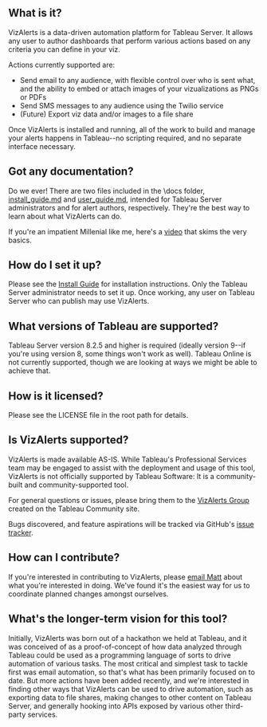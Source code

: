 ## What is it?

VizAlerts is a data-driven automation platform for Tableau Server. It allows any user to author dashboards that perform various actions based on any criteria you can define in your viz.

Actions currently supported are:

* Send email to any audience, with flexible control over who is sent what, and the ability to embed or attach images of your vizualizations as PNGs or PDFs
* Send SMS messages to any audience using the Twilio service
* (Future) Export viz data and/or images to a file share

Once VizAlerts is installed and running, all of the work to build and manage your alerts happens in Tableau--no scripting required, and no separate interface necessary.

## Got any documentation?

Do we ever! There are two files included in the \docs folder, [install_guide.md](docs/install_guide.md) and [user_guide.md](docs/user_guide.md), intended for Tableau Server administrators and for alert authors, respectively. They're the best way to learn about what VizAlerts can do.

If you're an impatient Millenial like me, here's a [video](https://youtu.be/NQW3w64cXiU) that skims the very basics.

## How do I set it up?

Please see the [Install Guide](docs/install_guide.md) for installation instructions. Only the Tableau Server administrator needs to set it up. Once working, any user on Tableau Server who can publish may use VizAlerts.

## What versions of Tableau are supported?

Tableau Server version 8.2.5 and higher is required (ideally version 9--if you're using version 8, some things won't work as well). Tableau Online is not currently supported, though we are looking at ways we might be able to achieve that.

## How is it licensed?

Please see the LICENSE file in the root path for details.

## Is VizAlerts supported?

VizAlerts is made available AS-IS. While Tableau's Professional Services team may be engaged to assist with the deployment and usage of this tool, VizAlerts is not officially supported by Tableau Software: It is a community-built and community-supported tool.

For general questions or issues, please bring them to the [VizAlerts Group](http://community.tableau.com/vizalerts) created on the Tableau Community site.

Bugs discovered, and feature aspirations will be tracked via GitHub's [issue tracker](https://github.com/tableau/VizAlerts/issues).

## How can I contribute?

If you're interested in contributing to VizAlerts, please [email Matt](http://tinymailto.com/a65f) about what you're interested in doing. We've found it's the easiest way for us to coordinate planned changes amongst ourselves.

## What's the longer-term vision for this tool?

Initially, VizAlerts was born out of a hackathon we held at Tableau, and it was conceived of as a proof-of-concept of how data analyzed through Tableau could be used as a programming language of sorts to drive automation of various tasks. The most critical and simplest task to tackle first was email automation, so that's what has been primarily focused on to date. But more actions have been added recently, and we're interested in finding other ways that VizAlerts can be used to drive automation, such as exporting data to file shares, making changes to other content on Tableau Server, and generally hooking into APIs exposed by various other third-party services.
